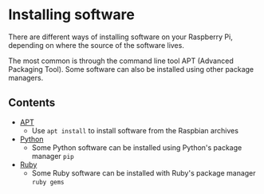 # Installing software

There are different ways of installing software on your Raspberry Pi, depending on where the source of the software lives.

The most common is through the command line tool APT (Advanced Packaging Tool). Some software can also be installed using other package managers.

## Contents

- [APT](apt.md)
    - Use `apt install` to install software from the Raspbian archives
- [Python](python.md)
    - Some Python software can be installed using Python's package manager `pip`
- [Ruby](ruby.md)
    - Some Ruby software can be installed with Ruby's package manager `ruby gems`
